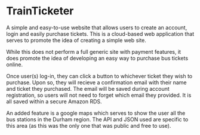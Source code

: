# TrainTicketer

A simple and easy-to-use website that allows users to create an account, login and easily purchase tickets. 
This is a cloud-based web application that serves to promote the idea of creating a simple web site.

While this does not perform a full generic site with payment features, it does promote the idea of developing an easy way to purchase bus tickets online.

Once user(s) log-in, they can click a button to whichever ticket they wish to purchase. Upon so, they will recieve a confirmation email with their name and ticket they purchased. The email will be saved during account registration, so users will not need to forget which email they provided. It is all saved within a secure Amazon RDS.

An added feature is a google maps which serves to show the user all the bus stations in the Durham region. The API and JSON used are specific to this area (as this was the only one that was public and free to use).

